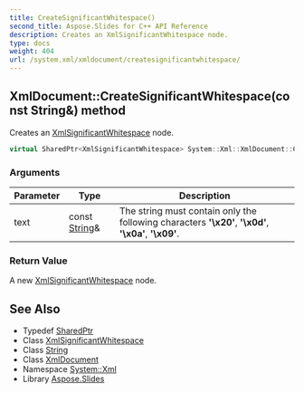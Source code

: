 ```yaml
---
title: CreateSignificantWhitespace()
second_title: Aspose.Slides for C++ API Reference
description: Creates an XmlSignificantWhitespace node.
type: docs
weight: 404
url: /system.xml/xmldocument/createsignificantwhitespace/
---
```

## XmlDocument::CreateSignificantWhitespace(const String\&) method


Creates an [XmlSignificantWhitespace](../../xmlsignificantwhitespace/) node.

```cpp
virtual SharedPtr<XmlSignificantWhitespace> System::Xml::XmlDocument::CreateSignificantWhitespace(const String &text)
```


### Arguments

| Parameter | Type | Description |
| --- | --- | --- |
| text | const [String](../../../system/string/)\& | The string must contain only the following characters **'\x20'**, **'\x0d'**, **'\x0a'**, **'\x09'**. |

### Return Value

A new [XmlSignificantWhitespace](../../xmlsignificantwhitespace/) node.

## See Also

* Typedef [SharedPtr](../../../system/sharedptr/)
* Class [XmlSignificantWhitespace](../../xmlsignificantwhitespace/)
* Class [String](../../../system/string/)
* Class [XmlDocument](../)
* Namespace [System::Xml](../../)
* Library [Aspose.Slides](../../../)